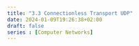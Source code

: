 ```yaml
---
title: "3.3 Connectionless Transport UDP"
date: 2024-01-09T19:26:38+02:00
draft: false
series : [Computer Networks]
---
```


